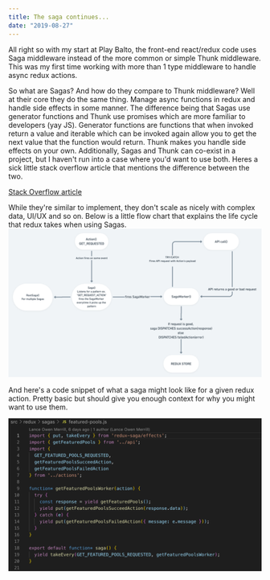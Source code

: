 ```yaml
---
title: The saga continues...
date: "2019-08-27"
---
```


All right so with my start at Play Balto, the front-end react/redux code uses Saga middleware instead of the more common or simple Thunk middleware. This was my first time working with more than 1 type middleware to handle async redux actions. 

So what are Sagas? And how do they compare to Thunk middleware? Well at their core they do the same thing. Manage async functions in redux and handle side effects in some manner. The difference being that Sagas use generator functions and Thunk use promises which are more familiar to developers (yay JS). Generator functions are functions that when invoked return a value and iterable which can be invoked again allow you to get the next value that the function would return. Thunk makes you handle side effects on your own. Additionally, Sagas and Thunk can co-exist in a project, but I haven't run into a case where you'd want to use both. Heres a sick little stack overflow article that mentions the difference between the two.

[Stack Overflow article](https://stackoverflow.com/questions/50285972/what-is-the-difference-between-redux-thunk-and-redux-saga)


 While they're similar to implement, they don't scale as nicely with complex data, UI/UX and so on. Below is a little flow chart that explains the life cycle that redux takes when using Sagas.
 ![photo](./sagas.png)


And here's a code snippet of what a saga might look like for a given redux action. Pretty basic but should give you enough context for why you might want to use them.

![photo](./code.png)